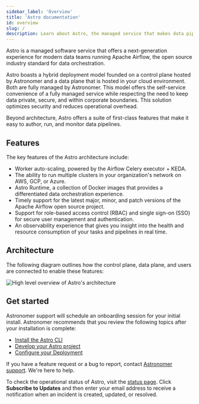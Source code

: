 ```yaml
---
sidebar_label: 'Overview'
title: 'Astro documentation'
id: overview
slug: /
description: Learn about Astro, the managed service that makes data pipelines easy to write, run, and monitor.
---
```


Astro is a managed software service that offers a next-generation experience for modern data teams running Apache Airflow, the open source industry standard for data orchestration.

Astro boasts a hybrid deployment model founded on a control plane hosted by Astronomer and a data plane that is hosted in your cloud environment. Both are fully managed by Astronomer. This model offers the self-service convenience of a fully managed service while respecting the need to keep data private, secure, and within corporate boundaries. This solution optimizes security and reduces operational overhead.

Beyond architecture, Astro offers a suite of first-class features that make it easy to author, run, and monitor data pipelines.

## Features

The key features of the Astro architecture include:

- Worker auto-scaling, powered by the Airflow Celery executor + KEDA.
- The ability to run multiple clusters in your organization's network on AWS, GCP, or Azure.
- Astro Runtime, a collection of Docker images that provides a differentiated data orchestration experience.
- Timely support for the latest major, minor, and patch versions of the Apache Airflow open source project.
- Support for role-based access control (RBAC) and single sign-on (SSO) for secure user management and authentication.
- An observability experience that gives you insight into the health and resource consumption of your tasks and pipelines in real time.

## Architecture

The following diagram outlines how the control plane, data plane, and users are connected to enable these features:

![High level overview of Astro's architecture](/img/docs/architecture-overview.png)

## Get started

Astronomer support will schedule an onboarding session for your initial install. Astronomer recommends that you review the following topics after your installation is complete:

- [Install the Astro CLI](cli/get-started.md)
- [Develop your Astro project](develop-project.md)
- [Configure your Deployment](configure-deployment-resources.md)

If you have a feature request or a bug to report, contact [Astronomer support](https://support.astronomer.io). We're here to help.

To check the operational status of Astro, visit the [status page](https://cloud-status.astronomer.io). Click **Subscribe to Updates**  and then enter your email address to receive a notification when an incident is created, updated, or resolved.
